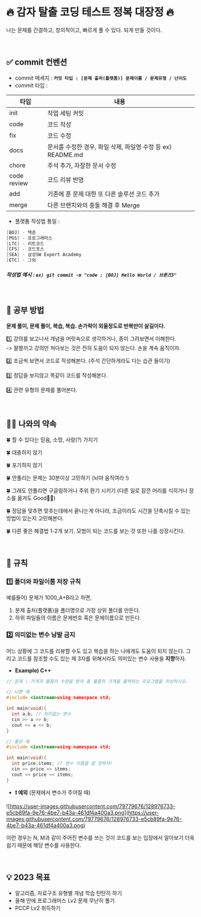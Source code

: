 # 🔥 감자 탈출 코딩 테스트 정복 대장정 🔥
나는 문제를 간결하고, 창의적이고, 빠르게 풀 수 있다. 되게 만들 것이다.

<br/>

## ✅ commit 컨벤션

- commit 메세지 : **`커밋 타입 : [문제 출처(플랫폼)] 문제이름 / 문제유형 / 난이도`**
- commit 타입 :

| 타입        | 내용                                                                             |
| ----------- | -------------------------------------------------------------------------------- |
| init        | 작업 세팅 커밋                                                                   |
| code        | 코드 작성                                                                        |
| fix         | 코드 수정                                                                       |
| docs        | 문서를 수정한 경우, 파일 삭제, 파일명 수정 등 ex) README.md                      |
| chore       | 주석 추가, 자잘한 문서 수정                                                      |
| code review | 코드 리뷰 반영                                                                   |
| add         | 기존에 푼 문제 대한 또 다른 솔루션 코드 추가                                      |
| merge       | 다른 브랜치와의 충돌 해결 후 Merge                                                |


- 플랫폼 작성법 통일 :
```java
[BOJ] - 백준
[PGS] - 프로그래머스
[LTC] - 리트코드
[CFS] - 코드포스
[SEA] - 삼성SW Expert Academy
[ETC] - 그외
```
##### 작성법 예시 : `ex) git commit -m "code : [BOJ] Hello World / 브론즈5"`

<br/>

## **📘 공부 방법**

**문제 풀이, 문제 풀이, 복습, 복습. 손가락이 외울정도로 반복만이 살길이다.**

1️⃣ 강의를 보고나서 개념을 머릿속으로 생각하거나, 종이 그려보면서 이해한다. 
<br/>
-> 팔짱끼고 강의만 쳐다보는 것은 전혀 도움이 되지 않는다. 손을 계속 움직이자.

2️⃣ 조금씩 보면서 코드로 작성해본다. (주석 간단하게라도 다는 습관 들이기)

3️⃣ 정답을 보지않고 똑같이 코드를 작성해본다.

4️⃣ 관련 유형의 문제를 풀어본다.

<br/>

## 💪🏻 나와의 약속

🍀 할 수 있다는 믿음, 소망, 사랑(?) 가지기

🍀 대충하지 않기

🍀 포기하지 않기

🍀 안풀리는 문제는 30분이상 고민하기 (뇌야 움직여라 !)

🍀 그래도 안풀리면 구글링하거나 주위 환기 시키기 (다른 일로 잠깐 머리를 식히거나 장소를 옮겨도 Good👍🏻)

🍀 정답을 맞추면 맞추는데에서 끝나는게 아니라, 조금이라도 시간을 단축시킬 수 있는 방법이 있는지 고민해본다.

🍀 다른 좋은 해결법 1-2개 보기. 모범이 되는 코드를 보는 것 또한 나를 성장시킨다.

<br/>

## **🔗 규칙**

### 1️⃣ 폴더와 파일이름 저장 규칙

예를들어) 문제가 1000_A+B라고 하면,

1. 문제 출처(플랫폼)을 폴더명으로 가장 상위 폴더를 만든다.
2. 하위 파일들의 이름은 문제번호 혹은 문제이름으로 만든다.

### 2️⃣ 의미없는 변수 남발 금지

어느 상황에 그 코드를 리뷰할 수도 있고 복습을 하는 나에게도 도움이 되지 않는다. 그리고 코드를 참조할 수도 있는 제 3자를 위해서라도 의미있는 변수 사용을 **지향**하자.

- **Example) C++**

```C++
// 문제 : 가격과 물품의 수량을 받아 총 물품의 가격을 출력하는 프로그램을 작성하시오.

// 나쁜 예
#include <iostream>using namespace std;

int main(void){
  int a,b; // 의미없는 변수
  cin >> a >> b;
  cout << a << b;
}

// 좋은 예
#include <iostream>using namespace std;

int main(void){
  int price,items; // 변수 이름을 잘 정하자!
  cin >> price >> items;
  cout << price << items;
}
```

- **❗ 예외** (문제에서 변수가 주어질 때)

![https://user-images.githubusercontent.com/79779676/128976733-e5cb89fa-9e76-4be7-b43a-461df4a400a3.png](https://user-images.githubusercontent.com/79779676/128976733-e5cb89fa-9e76-4be7-b43a-461df4a400a3.png)

이런 경우는 N, M과 같이 주어진 변수를 쓰는 것이 코드를 보는 입장에서 알아보기 더욱 쉽기 때문에 해당 변수를 사용한다.

<br/>

## 💡 **2023 목표**
- 알고리즘, 자료구조 유형별 개념 학습 탄탄히 하기
- 올해 안에 프로그래머스 Lv2 문제 무난히 풀기
- PCCP Lv2 취득하기
